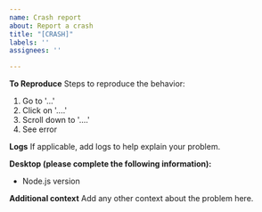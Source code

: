 ```yaml
---
name: Crash report
about: Report a crash
title: "[CRASH]"
labels: ''
assignees: ''

---
```


**To Reproduce**
Steps to reproduce the behavior:
1. Go to '...'
2. Click on '....'
3. Scroll down to '....'
4. See error

**Logs**
If applicable, add logs to help explain your problem.

**Desktop (please complete the following information):**
 - Node.js version

**Additional context**
Add any other context about the problem here.
